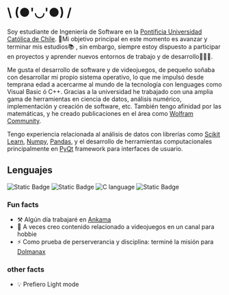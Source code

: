 # \ (●'◡'●) /
Soy estudiante de Ingeniería de Software en la [Pontificia Universidad Católica de Chile](https://www.uc.cl/). 🎯Mi objetivo principal en este momento es avanzar y terminar mis estudios📚 , sin embargo, siempre estoy dispuesto a participar en proyectos y aprender nuevos entornos de trabajo y de desarrollo👨🏻‍💻. 

Me gusta el desarrollo de software y de videojuegos, de pequeño soñaba con desarrollar mi propio sistema operativo, lo que me impulsó desde temprana edad a acercarme al mundo de la tecnología con lenguages como Visual Basic ó C++. Gracias a la universidad he trabajado con una amplia gama de herramientas en ciencia de datos, análisis numérico, implementación y creación de software, etc. También tengo afinidad por las matemáticas, y he creado publicaciones en el área como [Wolfram Community](https://community.wolfram.com/groups/-/m/t/2569841).

Tengo experiencia relacionada al análisis de datos con librerías como [Scikit Learn](https://scikit-learn.org/stable/index.html), [Numpy](https://numpy.org/), [Pandas](https://pandas.pydata.org/), y el desarrollo de herramientas computacionales principalmente en [PyQt](https://www.qt.io/qt-for-python) framework para interfaces de usuario.

## Lenguajes
![Static Badge](https://img.shields.io/badge/Python%203-326A99?style=for-the-badge&logo=python&logoColor=FCE36C)
![Static Badge](https://img.shields.io/badge/Wolfram_Language-red?style=for-the-badge&logo=wolfram&logoColor=white)
![C language](https://img.shields.io/badge/language-blue?style=for-the-badge&logo=c&logoColor=white&labelColor=darkblue)
![Static Badge](https://img.shields.io/badge/Visual_Basic-cyan?style=for-the-badge&logo=visual%20studio%20code&logoColor=blue)

### Fun facts
* ⚒️ Algún día trabajaré en [Ankama](https://www.ankama.com/en)
* 💬 A veces creo contenido relacionado a videojuegos en un canal para hobbie
* ⚡ Como prueba de perserverancia y disciplina: terminé la misión para [Dolmanax](https://www.dofuspourlesnoobs.com/calendrier-de-lalmanax.html)
### other facts
* 💡 Prefiero Light mode
